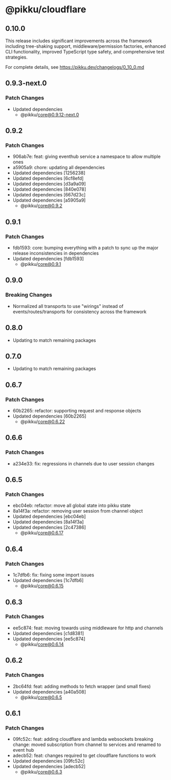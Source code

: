 # @pikku/cloudflare

## 0.10.0

This release includes significant improvements across the framework including tree-shaking support, middleware/permission factories, enhanced CLI functionality, improved TypeScript type safety, and comprehensive test strategies.

For complete details, see https://pikku.dev/changelogs/0_10_0.md

## 0.9.3-next.0

### Patch Changes

- Updated dependencies
  - @pikku/core@0.9.12-next.0

## 0.9.2

### Patch Changes

- 906ab7e: feat: giving eventhub service a namespace to allow multiple ones
- a5905a9: chore: updating all dependencies
- Updated dependencies [1256238]
- Updated dependencies [6cf8efd]
- Updated dependencies [d3a9a09]
- Updated dependencies [840e078]
- Updated dependencies [667d23c]
- Updated dependencies [a5905a9]
  - @pikku/core@0.9.2

## 0.9.1

### Patch Changes

- fdb1593: core: bumping everything with a patch to sync up the major release inconsistencies in dependencies
- Updated dependencies [fdb1593]
  - @pikku/core@0.9.1

## 0.9.0

### Breaking Changes

- Normalized all transports to use "wirings" instead of events/routes/transports for consistency across the framework

## 0.8.0

- Updating to match remaining packages

## 0.7.0

- Updating to match remaining packages

## 0.6.7

### Patch Changes

- 60b2265: refactor: supporting request and response objects
- Updated dependencies [60b2265]
  - @pikku/core@0.6.22

## 0.6.6

### Patch Changes

- a234e33: fix: regressions in channels due to user session changes

## 0.6.5

### Patch Changes

- ebc04eb: refactor: move all global state into pikku state
- 8a14f3a: refactor: removing user session from channel object
- Updated dependencies [ebc04eb]
- Updated dependencies [8a14f3a]
- Updated dependencies [2c47386]
  - @pikku/core@0.6.17

## 0.6.4

### Patch Changes

- 1c7dfb6: fix: fixing some import issues
- Updated dependencies [1c7dfb6]
  - @pikku/core@0.6.15

## 0.6.3

### Patch Changes

- ee5c874: feat: moving towards using middleware for http and channels
- Updated dependencies [c1d8381]
- Updated dependencies [ee5c874]
  - @pikku/core@0.6.14

## 0.6.2

### Patch Changes

- 2bc64fd: feat: adding methods to fetch wrapper (and small fixes)
- Updated dependencies [a40a508]
  - @pikku/core@0.6.5

## 0.6.1

### Patch Changes

- 09fc52c: feat: adding cloudflare and lambda websockets
  breaking change: moved subscription from channel to services and renamed to event hub
- adecb52: feat: changes required to get cloudflare functions to work
- Updated dependencies [09fc52c]
- Updated dependencies [adecb52]
  - @pikku/core@0.6.3
